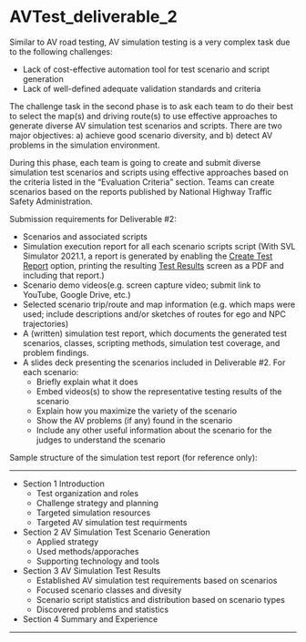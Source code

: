 # AVTest_deliverable_2
Similar to AV road testing, AV simulation testing is a very complex task due to the following challenges:
  - Lack of cost-effective automation tool for test scenario and script generation
  - Lack of well-defined adequate validation standards and criteria

The challenge task in the second phase is to ask each team to do their best to select the map(s) and driving route(s) to use effective approaches to generate diverse AV simulation test scenarios and scripts. There are two major objectives: a) achieve good scenario diversity, and b) detect AV problems in the simulation environment.

During this phase, each team is going to create and submit diverse simulation test scenarios and scripts using effective approaches based on the criteria listed in the “Evaluation Criteria” section. Teams can create scenarios based on the reports published by National Highway Traffic Safety Administration.

Submission requirements for Deliverable #2:
 - Scenarios and associated scripts
 - Simulation execution report for all each scenario scripts script (With SVL Simulator 2021.1, a report is generated by enabling the [Create Test Report](https://www.svlsimulator.com/docs/user-interface/web/simulations/#general) option, printing the resulting [Test Results](https://www.svlsimulator.com/docs/user-interface/web/test-results/) screen as a PDF and including that report.)
 - Scenario demo videos(e.g. screen capture video; submit link to YouTube, Google Drive, etc.)
 - Selected scenario trip/route and map information (e.g. which maps were used; include descriptions and/or sketches of routes for ego and NPC trajectories)
 - A (written) simulation test report, which documents the generated test scenarios, classes, scripting methods, simulation test coverage, and problem findings.
 - A slides deck presenting the scenarios included in Deliverable #2. For each scenario: 
   - Briefly explain what it does
   - Embed videos(s) to show the representative testing results of the scenario
   - Explain how you maximize the variety of the scenario
   - Show the AV problems (if any) found in the scenario
   - Include any other useful information about the scenario for the judges to understand the scenario

Sample structure of the simulation test report (for reference only):
***********************************************************************
  * Section 1 Introduction
    * Test organization and roles
    * Challenge strategy and planning
    * Targeted simulation resources 
    * Targeted AV simulation test requirments
  * Section 2 AV Simulation Test Scenario Generation
    * Applied strategy
    * Used methods/apporaches
    * Supporting technology and tools
  * Section 3 AV Simulation Test Results
    *  Established AV simulation test requirements based on scenarios
    * Focused scenario classes and divesity 
    * Scenario script statistics and distribution based on scenario types
    *  Discovered problems and statistics
  * Section 4 Summary and Experience
***********************************************************************
